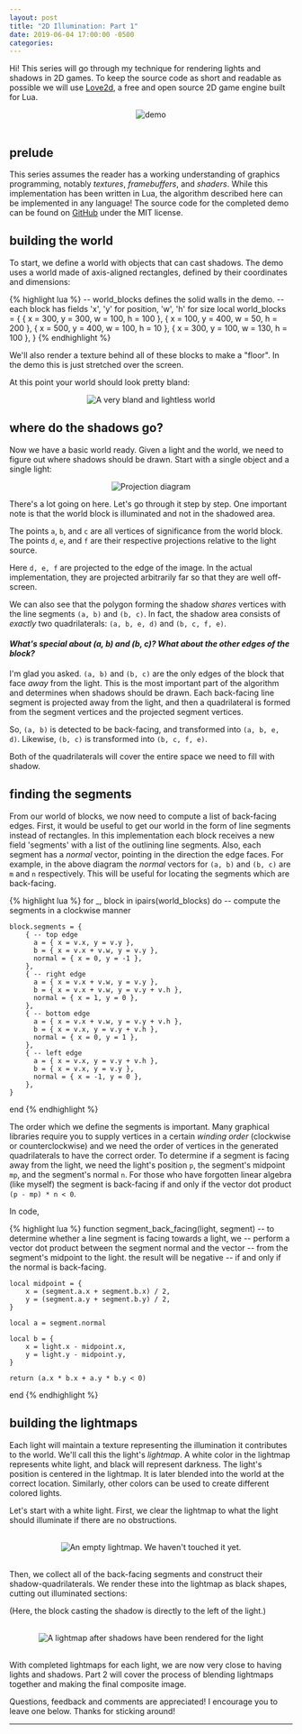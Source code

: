 ```yaml
---
layout: post
title: "2D Illumination: Part 1"
date: 2019-06-04 17:00:00 -0500
categories: 
---
```


Hi! This series will go through my technique for rendering lights and shadows in 2D games.
To keep the source code as short and readable as possible we will use [Love2d](https://love2d.org/), a free and open source 2D game engine built for Lua.

<div width="100%" style="text-align: center"><img src="https://github.com/codeandkey/shadows/raw/master/demo.gif" alt="demo"></div>
<br>

## prelude

This series assumes the reader has a working understanding of graphics programming, notably *textures*, *framebuffers*, and *shaders*.
While this implementation has been written in Lua, the algorithm described here can be implemented in any language!
The source code for the completed demo can be found on [GitHub](https://github.com/codeandkey/shadows) under the MIT license.

## building the world

To start, we define a world with objects that can cast shadows.
The demo uses a world made of axis-aligned rectangles, defined by their coordinates and dimensions:

{% highlight lua %}
-- world_blocks defines the solid walls in the demo.
-- each block has fields 'x', 'y' for position, 'w', 'h' for size
local world_blocks = {
        { x = 300, y = 300, w = 100, h = 100 },
        { x = 100, y = 400, w = 50, h = 200 },
        { x = 500, y = 400, w = 100, h = 10 },
        { x = 300, y = 100, w = 130, h = 100 },
}
{% endhighlight %}

We'll also render a texture behind all of these blocks to make a "floor". In the demo this is just stretched over the screen.

At this point your world should look pretty bland:

<div width="100%" style="text-align: center"><img src="https://i.imgur.com/tRNom58.png" alt="A very bland and lightless world"></div>

## where do the shadows go?

Now we have a basic world ready.
Given a light and the world, we need to figure out where shadows should be drawn.
Start with a single object and a single light:

<div width="100%" style="text-align: center"><img src="https://i.imgur.com/E4WCmpb.png" alt="Projection diagram"></div>

There's a lot going on here. Let's go through it step by step.
One important note is that the world block is illuminated and not in the shadowed area.

The points `a`, `b`, and `c` are all vertices of significance from the world block.
The points `d`, `e`, and `f` are their respective projections relative to the light source.

Here `d, e, f` are projected to the edge of the image. In the actual implementation, they are projected arbitrarily far so that they are well off-screen.

We can also see that the polygon forming the shadow *shares* vertices with the line segments `(a, b)` and `(b, c)`.
In fact, the shadow area consists of *exactly* two quadrilaterals: `(a, b, e, d)` and `(b, c, f, e)`.

#### *What's special about (a, b) and (b, c)? What about the other edges of the block?*
I'm glad you asked. `(a, b)` and `(b, c)` are the only edges of the block that face *away* from the light.
This is the most important part of the algorithm and determines when shadows should be drawn.
Each back-facing line segment is projected away from the light, and then a quadrilateral is formed from the segment vertices and the projected segment vertices. 

So, `(a, b)` is detected to be back-facing, and transformed into `(a, b, e, d)`.
Likewise, `(b, c)` is transformed into `(b, c, f, e)`.

Both of the quadrilaterals will cover the entire space we need to fill with shadow.

## finding the segments

From our world of blocks, we now need to compute a list of back-facing edges.
First, it would be useful to get our world in the form of line segments instead of rectangles.
In this implementation each block receives a new field 'segments' with a list of the outlining line segments.
Also, each segment has a *normal* vector, pointing in the direction the edge faces. 
For example, in the above diagram the *normal* vectors for `(a, b)` and `(b, c)` are `m` and `n` respectively.
This will be useful for locating the segments which are back-facing.

{% highlight lua %}
for _, block in ipairs(world_blocks) do
    -- compute the segments in a clockwise manner

    block.segments = {
        { -- top edge
          a = { x = v.x, y = v.y },
          b = { x = v.x + v.w, y = v.y },
          normal = { x = 0, y = -1 },
        },
        { -- right edge
          a = { x = v.x + v.w, y = v.y },
          b = { x = v.x + v.w, y = v.y + v.h },
          normal = { x = 1, y = 0 },
        },
        { -- bottom edge
          a = { x = v.x + v.w, y = v.y + v.h },
          b = { x = v.x, y = v.y + v.h },
          normal = { x = 0, y = 1 },
        },
        { -- left edge
          a = { x = v.x, y = v.y + v.h },
          b = { x = v.x, y = v.y },
          normal = { x = -1, y = 0 },
        },
    }
end
{% endhighlight %}

The order which we define the segments is important. Many graphical libraries require you to supply vertices in a certain *winding order* (clockwise or counterclockwise) and we need the order of vertices in the generated quadrilaterals to have the correct order.
To determine if a segment is facing away from the light, we need the light's position `p`, the segment's midpoint `mp`, and the segment's normal `n`.
For those who have forgotten linear algebra (like myself) the segment is back-facing if and only if the vector dot product `(p - mp) * n < 0`.

In code,

{% highlight lua %}
function segment_back_facing(light, segment)
    -- to determine whether a line segment is facing towards a light, we
    -- perform a vector dot product between the segment normal and the vector
    -- from the segment's midpoint to the light. the result will be negative
    -- if and only if the normal is back-facing.

    local midpoint = {
        x = (segment.a.x + segment.b.x) / 2,
        y = (segment.a.y + segment.b.y) / 2,
    }

    local a = segment.normal

    local b = {
        x = light.x - midpoint.x,
        y = light.y - midpoint.y,
    }

    return (a.x * b.x + a.y * b.y < 0)
end
{% endhighlight %}

## building the lightmaps

Each light will maintain a texture representing the illumination it contributes to the world. We'll call this the light's *lightmap*.
A white color in the lightmap represents white light, and black will represent darkness.
The light's position is centered in the lightmap. It is later blended into the world at the correct location.
Similarly, other colors can be used to create different colored lights.

Let's start with a white light. First, we clear the lightmap to what the light should illuminate if there are no obstructions.

<br>
<div width="100%" style="text-align: center"><img src="https://i.imgur.com/6CmSDFC.png" alt="An empty lightmap. We haven't touched it yet."></div>
<br>

Then, we collect all of the back-facing segments and construct their shadow-quadrilaterals.
We render these into the lightmap as black shapes, cutting out illuminated sections:

(Here, the block casting the shadow is directly to the left of the light.)

<br>
<div width="100%" style="text-align: center"><img src="https://i.imgur.com/jK2JVOR.png" alt="A lightmap after shadows have been rendered for the light"></div>
<br>

With completed lightmaps for each light, we are now very close to having lights and shadows.
Part 2 will cover the process of blending lightmaps together and making the final composite image.

Questions, feedback and comments are appreciated! I encourage you to leave one below.
Thanks for sticking around!

---

<div id="commento"></div>
<script src="https://droid.spr.io/js/commento.js"></script>
